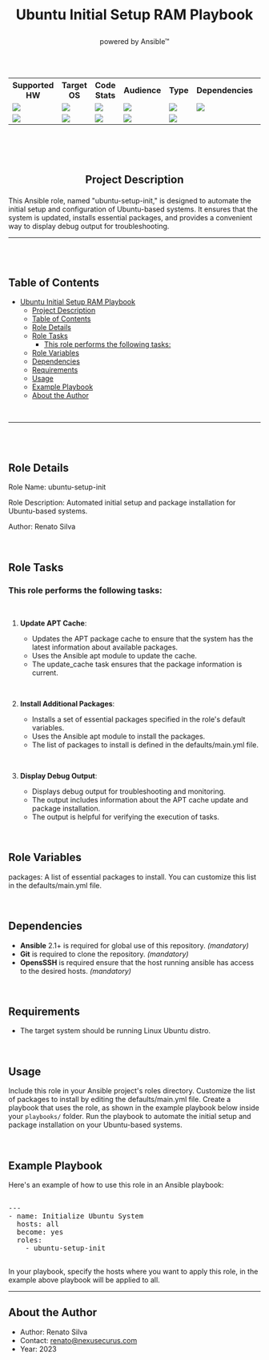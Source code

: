 # <p align="center">Ubuntu Initial Setup RAM Playbook</p> 
 <p align="center">powered by Ansible&trade;</p> 

<br>
<br>

<p align="center">
  <table>
    <tr>
      <th>Supported HW</th>
      <th>Target OS</th>
      <th>Code Stats</th>
      <th>Audience</th>
      <th>Type</th>
      <th>Dependencies</th>
      <th>License</th>
    </tr>
    <tr>
      <td><img src="https://img.shields.io/badge/Architecture-x86_64-blue?logo=intel&logoColor=white"></td>
      <td><img src="https://img.shields.io/badge/Ubuntu-Server-orange?logo=ubuntu"></td>
      <td><img src="https://img.shields.io/badge/YAML-Used-green?logo=yaml"></td>
      <td><img src="https://img.shields.io/badge/Role-System%20Administrator-%23197aaa?logo=linux&logoColor=white"></td>
      <td><img src="https://img.shields.io/badge/Automation-Enabled-brightgreen?logo=robot-framework"></td>
      <td><img src="https://img.shields.io/badge/Ansible-2.10%2B-blue?logo=ansible"></td>
      <td><img src="https://img.shields.io/badge/License-MIT-blue.svg"></td>
    </tr>
    <tr>
      <td><img src="https://img.shields.io/badge/ARM-Architecture-blue"></td>
      <td><img src="https://img.shields.io/badge/Linux-Used-green?logo=linux"></td>
      <td><img src="https://img.shields.io/badge/Markdown-Used-green?logo=markdown"></td>
      <td><img src="https://img.shields.io/badge/Homelab-Geeks-blue"></td>
      <td><img src="https://img.shields.io/badge/Tutorial-Provided-blue"></td>
    </tr>
  </table>
</p>


<br>
<br>
<br>

## <p align="center" > Project Description </p>

This Ansible role, named "ubuntu-setup-init," is designed to automate the initial setup and configuration of Ubuntu-based systems. It ensures that the system is updated, installs essential packages, and provides a convenient way to display debug output for troubleshooting.

---
<br>
<br>

## Table of Contents

- [Ubuntu Initial Setup RAM Playbook](#ubuntu-initial-setup-ram-playbook)
  - [ Project Description ](#-project-description-)
  - [Table of Contents](#table-of-contents)
  - [Role Details](#role-details)
  - [Role Tasks](#role-tasks)
    - [This role performs the following tasks:](#this-role-performs-the-following-tasks)
  - [Role Variables](#role-variables)
  - [Dependencies](#dependencies)
  - [Requirements](#requirements)
  - [Usage](#usage)
  - [Example Playbook](#example-playbook)
  - [About the Author](#about-the-author)

<br>

---
<br>
<br>

## Role Details

Role Name: ubuntu-setup-init

Role Description: Automated initial setup and package installation for Ubuntu-based systems.

Author: Renato Silva

<br>

## Role Tasks

### This role performs the following tasks:

<br>

1. **Update APT Cache**:

   - Updates the APT package cache to ensure that the system has the latest information about available packages.
   - Uses the Ansible apt module to update the cache.
   - The update_cache task ensures that the package information is current.  

<br>

2. **Install Additional Packages**:

   - Installs a set of essential packages specified in the role's default variables.
   - Uses the Ansible apt module to install the packages.
   - The list of packages to install is defined in the defaults/main.yml file.  

<br>

3. **Display Debug Output**:

   - Displays debug output for troubleshooting and monitoring.
   - The output includes information about the APT cache update and package installation.
   - The output is helpful for verifying the execution of tasks.  

<br>

## Role Variables

packages: A list of essential packages to install. You can customize this list in the defaults/main.yml file.

<br>

## Dependencies

- **Ansible** 2.1+ is required for global use of this repository. _(mandatory)_  
- **Git** is required to clone the repository.  _(mandatory)_  
- **OpensSSH** is required ensure that the host running ansible has access to the desired hosts. _(mandatory)_  

<br>

## Requirements

- The target system should be running Linux Ubuntu distro.

<br>

## Usage

Include this role in your Ansible project's roles directory.
Customize the list of packages to install by editing the defaults/main.yml file.
Create a playbook that uses the role, as shown in the example playbook below inside your `playbooks/` folder.
Run the playbook to automate the initial setup and package installation on your Ubuntu-based systems.

<br>

## Example Playbook

Here's an example of how to use this role in an Ansible playbook:

<pre>

---
- name: Initialize Ubuntu System
  hosts: all
  become: yes
  roles:
    - ubuntu-setup-init

</pre>

In your playbook, specify the hosts where you want to apply this role, in the example above playbook will be applied to all.

---

## About the Author  

- Author: Renato Silva 
- Contact: renato@nexusecurus.com
- Year: 2023  